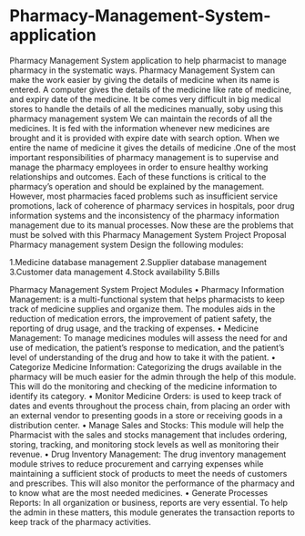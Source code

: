 # Pharmacy-Management-System-application
Pharmacy Management System application to help pharmacist to manage pharmacy in the systematic ways. Pharmacy Management System can make the work easier by giving the details of medicine when its name is entered. A computer gives the details of the medicine like rate of medicine, and expiry date of the medicine. It be comes very difficult in big medical stores to handle the details of all the medicines manually, soby using this pharmacy management system We can maintain the records of all the medicines. It is fed with the information whenever new medicines are brought and it is provided with expire date with search option. When we entire the name of medicine it gives the details of medicine .One of the most important responsibilities of pharmacy management is to supervise and manage the pharmacy employees in order to ensure healthy working relationships and outcomes. Each of these functions is critical to the pharmacy’s operation and should be explained by the management. However, most pharmacies faced problems such as insufficient service promotions, lack of coherence of pharmacy services in hospitals, poor drug information systems and the inconsistency of the pharmacy information management due to its manual processes. Now these are the problems that must be solved with this Pharmacy Management System Project Proposal Pharmacy management system Design the following modules: 

1.Medicine database management 
2.Supplier database management 
3.Customer data management 
4.Stock availability 
5.Bills

Pharmacy Management System Project Modules 
• Pharmacy Information Management: is a multi-functional system that helps 
pharmacists to keep track of medicine supplies and organize them. The modules aids 
in the reduction of medication errors, the improvement of patient safety, the reporting 
of drug usage, and the tracking of expenses. 
• Medicine Management: To manage medicines modules will assess the need for and 
use of medication, the patient’s response to medication, and the patient’s level of 
understanding of the drug and how to take it with the patient. 
• Categorize Medicine Information: Categorizing the drugs available in the 
pharmacy will be much easier for the admin through the help of this module. This 
will do the monitoring and checking of the medicine information to identify its 
category. 
• Monitor Medicine Orders: is used to keep track of dates and events throughout the 
process chain, from placing an order with an external vendor to presenting goods in 
a store or receiving goods in a distribution center. 
• Manage Sales and Stocks: This module will help the Pharmacist with the sales and 
stocks management that includes ordering, storing, tracking, and monitoring stock 
levels as well as monitoring their revenue. 
• Drug Inventory Management: The drug inventory management module strives to 
reduce procurement and carrying expenses while maintaining a sufficient stock of 
products to meet the needs of customers and prescribes. This will also monitor the 
performance of the pharmacy and to know what are the most needed medicines. 
• Generate Processes Reports: In all organization or business, reports are very 
essential. To help the admin in these matters, this module generates the transaction 
reports to keep track of the pharmacy activities.
